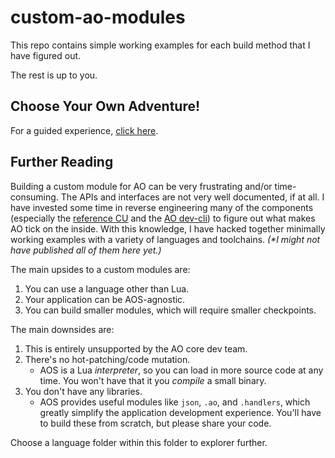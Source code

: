 # custom-ao-modules

This repo contains simple working examples for each build method that I have figured out.

The rest is up to you.

## Choose Your Own Adventure!

For a guided experience, [click here](./ADVENTURE.md).

## Further Reading

Building a custom module for AO can be very frustrating and/or time-consuming. The APIs and interfaces are not very well documented, if at all. I have invested some time in reverse engineering many of the components (especially the [reference CU](https://github.com/permaweb/ao/tree/main/servers/cu#readme) and the [AO dev-cli](https://github.com/permaweb/ao/tree/main/dev-cli#readme)) to figure out what makes AO tick on the inside. With this knowledge, I have hacked together minimally working examples with a variety of languages and toolchains. _(*I might not have published all of them here yet.)_

The main upsides to a custom modules are:

1. You can use a language other than Lua.
1. Your application can be AOS-agnostic.
1. You can build smaller modules, which will require smaller checkpoints.

The main downsides are:

1. This is entirely unsupported by the AO core dev team.
1. There's no hot-patching/code mutation.
    - AOS is a Lua _interpreter_, so you can load in more source code at any time. You won't have that it you _compile_ a small binary.
1. You don't have any libraries.
    - AOS provides useful modules like `json`, `.ao`, and `.handlers`, which greatly simplify the application development experience. You'll have to build these from scratch, but please share your code.

Choose a language folder within this folder to explorer further.

